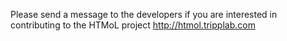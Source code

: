 Please send a message to the developers if you are interested in contributing to the HTMoL project http://htmol.tripplab.com
